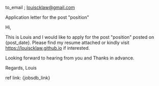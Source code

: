 to_email ; louiscklaw@gmail.com

Application letter for the post "position"

Hi,

This is Louis and I would like to apply for the post "position" posted on {post_date}.
Please find my resume attached or kindly visit https://louiscklaw.github.io if interested.

Looking forward to hearing from you and Thanks in advance.

Regards,
Louis

ref link: {jobsdb_link}
